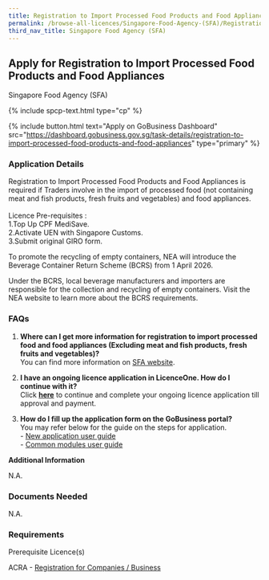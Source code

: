```yaml
---
title: Registration to Import Processed Food Products and Food Appliances
permalink: /browse-all-licences/Singapore-Food-Agency-(SFA)/Registration-to-Import-Processed-Food-Products-and-Food-Appliances
third_nav_title: Singapore Food Agency (SFA)
---
```


## Apply for Registration to Import Processed Food Products and Food Appliances

Singapore Food Agency (SFA)

{% include spcp-text.html type="cp" %}

{% include button.html text="Apply on GoBusiness Dashboard" src="https://dashboard.gobusiness.gov.sg/task-details/registration-to-import-processed-food-products-and-food-appliances" type="primary" %}

<H3>Application Details</H3>

<p>Registration to Import Processed Food Products and Food Appliances is required if Traders involve in the import of processed food (not containing meat and fish products, fresh fruits and vegetables) and food appliances.<br><br>Licence Pre-requisites :<br>1.Top Up CPF MediSave.<br>2.Activate UEN with Singapore Customs.<br>3.Submit original GIRO form.</p>
<p>To promote the recycling of empty containers, NEA will introduce the Beverage Container Return Scheme (BCRS) from 1 April 2026.</p> 
<p>Under the BCRS, local beverage manufacturers and importers are responsible for the collection and recycling of empty containers. Visit the NEA website to learn more about the BCRS requirements.</p>
<h3>FAQs</h3>
<ol>
<li><strong>Where can I get more information for registration to import processed food and food appliances (Excluding meat and fish products, fresh fruits and vegetables)?</strong> <br>You can find more information on <a href="https://www.sfa.gov.sg/food-import-export/conditions-for-specific-types-of-food-for-import" target="_blank" rel="noopener">SFA website</a>.</li>
<li>
<p><strong>I have an ongoing licence application in LicenceOne. How do I continue with it?<br></strong>Click&nbsp;<a href="https://licence1.business.gov.sg/licence1/authentication/showLogin.action" target="_blank" rel="noopener"><strong>here</strong></a> to continue and complete your ongoing licence application till approval and payment.</p>
</li>
<li><strong>How do I fill up the application form on the GoBusiness portal?<br></strong>You may refer below for the guide&nbsp;on the steps for application.<br>- <a href="https://www.sfa.gov.sg/docs/default-source/food-import-and-export/import-licence_new-app-user-guide-v1-1.pdf" target="_blank" rel="noopener">New application user guide</a><br>- <a href="https://www.sfa.gov.sg/docs/default-source/food-import-and-export/import-licence_common-modues-user-guide-v1-0.pdf" target="_blank" rel="noopener">Common modules user guide</a></li>
</ol>

<strong>Additional Information</strong>

N.A.

<H3>Documents Needed</H3>

N.A.

<H3>Requirements</H3>

<p>Prerequisite Licence(s)</p>
 <p>ACRA - <a href="https://www.acra.gov.sg/Home/" target="_blank" rel="noopener">Registration for Companies / Business</a></p>

